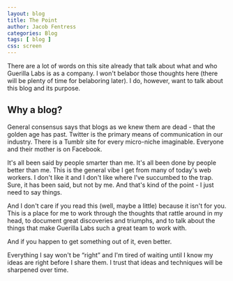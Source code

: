```yaml
---
layout: blog
title: The Point
author: Jacob Fentress
categories: Blog
tags: [ blog ]
css: screen
---
```


There are a lot of words on this site already that talk about what and who Guerilla Labs is as a company. I won't belabor those thoughts here (there will be plenty of time for belaboring later). I do, however, want to talk about this blog and its purpose.

## Why a blog?

General consensus says that blogs as we knew them are dead - that the golden age has past. Twitter is the primary means of communication in our industry. There is a Tumblr site for every micro-niche imaginable. Everyone and their mother is on Facebook.

It's all been said by people smarter than me. It's all been done by people better than me. This is the general vibe I get from many of today's web workers. I don't like it and I don't like where I've succumbed to the trap. Sure, it has been said, but not by me. And that's kind of the point - I just need to say things.

And I don't care if you read this (well, maybe a little) because it isn't for you. This is a place for me to work through the thoughts that rattle around in my head, to document great discoveries and triumphs, and to talk about the things that make Guerilla Labs such a great team to work with.

And if you happen to get something out of it, even better.

Everything I say won't be “right” and I'm tired of waiting until I know my ideas are right before I share them. I trust that ideas and techniques will be sharpened over time.
